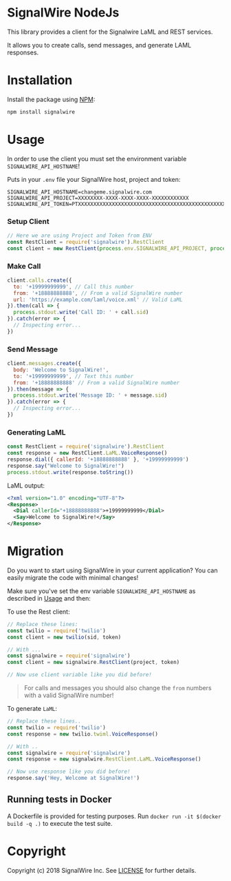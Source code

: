 # SignalWire NodeJs

This library provides a client for the Signalwire LaML and REST services.

It allows you to create calls, send messages, and generate LAML responses.

# Installation

Install the package using [NPM](https://www.npmjs.com/):
```bash
npm install signalwire
```

# Usage

In order to use the client you must set the environment variable `SIGNALWIRE_API_HOSTNAME`!

Puts in your `.env` file your SignalWire host, project and token:
```
SIGNALWIRE_API_HOSTNAME=changeme.signalwire.com
SIGNALWIRE_API_PROJECT=XXXXXXXX-XXXX-XXXX-XXXX-XXXXXXXXXXXX
SIGNALWIRE_API_TOKEN=PTXXXXXXXXXXXXXXXXXXXXXXXXXXXXXXXXXXXXXXXXXXXXXXXX
```

### Setup Client
```javascript
// Here we are using Project and Token from ENV
const RestClient = require('signalwire').RestClient
const client = new RestClient(process.env.SIGNALWIRE_API_PROJECT, process.env.SIGNALWIRE_API_TOKEN)
```

### Make Call
```javascript
client.calls.create({
  to: '+19999999999', // Call this number
  from: '+18888888888', // From a valid SignalWire number
  url: 'https://example.com/laml/voice.xml' // Valid LaML
}).then(call => {
  process.stdout.write('Call ID: ' + call.sid)
}).catch(error => {
  // Inspecting error...
})
```

### Send Message
```javascript
client.messages.create({
  body: 'Welcome to SignalWire!',
  to: '+19999999999', // Text this number
  from: '+18888888888' // From a valid SignalWire number
}).then(message => {
  process.stdout.write('Message ID: ' + message.sid)
}).catch(error => {
  // Inspecting error...
})
```

### Generating LaML
```javascript
const RestClient = require('signalwire').RestClient
const response = new RestClient.LaML.VoiceResponse()
response.dial({ callerId: '+18888888888' }, '+19999999999')
response.say("Welcome to SignalWire!")
process.stdout.write(response.toString())
```

LaML output:

```xml
<?xml version="1.0" encoding="UTF-8"?>
<Response>
  <Dial callerId="+18888888888">+19999999999</Dial>
  <Say>Welcome to SignalWire!</Say>
</Response>
```

# Migration
Do you want to start using SignalWire in your current application? You can easily migrate the code with minimal changes!

Make sure you've set the env variable `SIGNALWIRE_API_HOSTNAME` as described in [Usage](#usage) and then:

To use the Rest client:
```javascript
// Replace these lines:
const twilio = require('twilio')
const client = new twilio(sid, token)

// With ...
const signalwire = require('signalwire')
const client = new signalwire.RestClient(project, token)

// Now use client variable like you did before!
```
> For calls and messages you should also change the `from` numbers with a valid SignalWire number!

To generate `LaML`:

```javascript
// Replace these lines..
const twilio = require('twilio')
const response = new twilio.twiml.VoiceResponse()

// With ..
const signalwire = require('signalwire')
const response = new signalwire.RestClient.LaML.VoiceResponse()

// Now use response like you did before!
response.say('Hey, Welcome at SignalWire!')
```

## Running tests in Docker

A Dockerfile is provided for testing purposes. Run `docker run -it $(docker build -q .)` to execute the test suite.

# Copyright

Copyright (c) 2018 SignalWire Inc. See [LICENSE](https://github.com/signalwire/signalwire-node/blob/master/LICENSE) for further details.